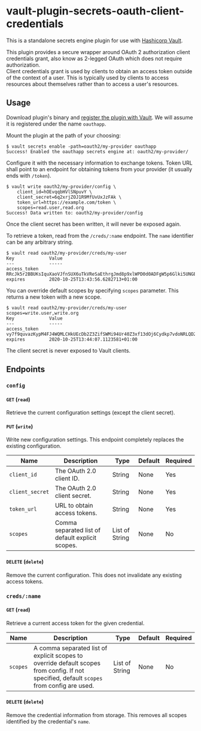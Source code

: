 # vault-plugin-secrets-oauth-client-credentials

This is a standalone secrets engine plugin for use with [Hashicorp
Vault](https://www.github.com/hashicorp/vault).

This plugin provides a secure wrapper around OAuth 2 authorization client credentials grant, also know as 2-legged OAuth which does not require authorization.  
Client credentials grant is used by clients to obtain an access token outside of the context of a user.  This is typically used by clients to access resources about themselves rather than to access a user's resources.

## Usage

Download plugin's binary and [register the plugin with Vault](https://www.vaultproject.io/docs/internals/plugins.html#plugin-registration). We will assume it is registered under the name
`oauthapp`.

Mount the plugin at the path of your choosing:

```console
$ vault secrets enable -path=oauth2/my-provider oauthapp
Success! Enabled the oauthapp secrets engine at: oauth2/my-provider/
```

Configure it with the necessary information to exchange tokens. Token URL shall point to an endpoint for obtaining tokens from your provider (it usually ends with `/token`).

```console
$ vault write oauth2/my-provider/config \
    client_id=hOEvqqbHVlSNpuvY \
    client_secret=6q2xrjZOJ1R9MfUvUxJzFAk \
    token_url=https://example.com/token \
    scopes=read.user,read.org
Success! Data written to: oauth2/my-provider/config
```

Once the client secret has been written, it will never be exposed again.

To retrieve a token, read from the `/creds/:name` endpoint. The `name` identifier can be any arbitrary string.

```console
$ vault read oauth2/my-provider/creds/my-user
Key             Value
---             -----
access_token    RRcJk5r2BBUKsIquXaoVJfnSUX6uTkVReSaEthrgJmd8p9xlWPD0d0ADFgW5p6Glki5UNGEBGr6hWCEu
expires         2020-10-25T13:43:56.6282713+01:00
```

You can override default scopes by specifying `scopes` parameter. This returns a new token with a new scope.
```console
$ vault read oauth2/my-provider/creds/my-user scopes=write.user,write.org
Key             Value
---             -----
access_token    vy7f9quvazKypM4FJ4WQMLCHkUEcDb2Z3ZifSWMi94Ur40Z3xf13dOj6Cydkp7vdoNRLQD2eOMFy0r2L
expires         2020-10-25T13:44:07.1123581+01:00
```

The client secret is never exposed to Vault clients.


## Endpoints

### `config`

#### `GET` (`read`)

Retrieve the current configuration settings (except the client secret).

#### `PUT` (`write`)

Write new configuration settings. This endpoint completely replaces the existing
configuration.

| Name | Description | Type | Default | Required |
|------|-------------|------|---------|----------|
| `client_id` | The OAuth 2.0 client ID. | String | None | Yes |
| `client_secret` | The OAuth 2.0 client secret. | String | None | Yes |
| `token_url` | URL to obtain access tokens. | String | None | Yes |
| `scopes` | Comma separated list of default explicit scopes. | List of String | None | No |

#### `DELETE` (`delete`)

Remove the current configuration. This does not invalidate any existing access
tokens.

### `creds/:name`

#### `GET` (`read`)

Retrieve a current access token for the given credential.

| Name | Description | Type | Default | Required |
|------|-------------|------|---------|----------|
| `scopes` | A comma separated list of explicit scopes to override default scopes from config. If not specified, default `scopes` from config are used. | List of String | None | No |

#### `DELETE` (`delete`)

Remove the credential information from storage. This removes all scopes identified by the credential's `name`.
